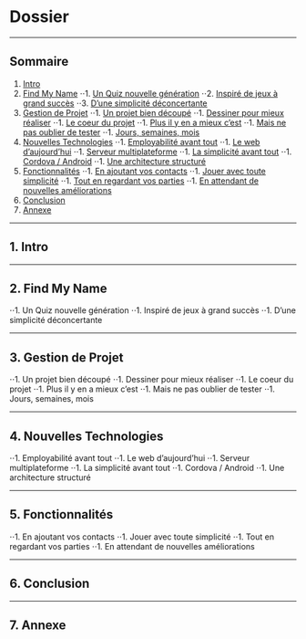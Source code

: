 # Dossier

------------
## Sommaire

1. [Intro](#Intro) 
2. [Find My Name](#FNM) 
⋅⋅1. [Un Quiz nouvelle génération](#Quiz)
⋅⋅2. [Inspiré de jeux à grand succès](#Inspiré)
⋅⋅3. [D’une simplicité déconcertante](#règles)
3. [Gestion de Projet](#G) 
⋅⋅1. [Un projet bien découpé](#général)
⋅⋅1. [Dessiner pour mieux réaliser](#dessiner)
⋅⋅1. [Le coeur du projet](#coeur)
⋅⋅1. [Plus il y en a mieux c’est](#plus)
⋅⋅1. [Mais ne pas oublier de tester](#test)
⋅⋅1. [Jours, semaines, mois](#metho)
4. [Nouvelles Technologies](#N) 
⋅⋅1. [Employabilité avant tout](#employable)
⋅⋅1. [Le web d’aujourd’hui](#angular)
⋅⋅1. [Serveur multiplateforme](#webapi)
⋅⋅1. [La simplicité avant tout](#orm)
⋅⋅1. [Cordova / Android](#archi)
⋅⋅1. [Une architecture structuré](#archi)
5. [Fonctionnalités](#FC) 
⋅⋅1. [En ajoutant vos contacts](#contact)
⋅⋅1. [Jouer avec toute simplicité](#jouer)
⋅⋅1. [Tout en regardant vos parties](#parties)
⋅⋅1. [En attendant de nouvelles améliorations](#autres)
6. [Conclusion](#C) 
7. [Annexe](#A) 

------------
## 1. Intro <a id="Intro"></a>

------------
## 2. Find My Name <a id="FMN"></a>

⋅⋅1. Un Quiz nouvelle génération <a id="Quiz"></a>
⋅⋅1. Inspiré de jeux à grand succès <a id="Inspiré"></a>
⋅⋅1. D’une simplicité déconcertante <a id="règles"></a>

------------
## 3. Gestion de Projet <a id="G"></a>

⋅⋅1. Un projet bien découpé <a id="général"></a>
⋅⋅1. Dessiner pour mieux réaliser <a id="dessiner"></a>
⋅⋅1. Le coeur du projet <a id="coeur"></a>
⋅⋅1. Plus il y en a mieux c’est <a id="plus"></a>
⋅⋅1. Mais ne pas oublier de tester <a id="test"></a>
⋅⋅1. Jours, semaines, mois <a id="metho"></a>

------------
## 4. Nouvelles Technologies <a id="N"></a>

⋅⋅1. Employabilité avant tout <a id="employable"></a>
⋅⋅1. Le web d’aujourd’hui <a id="angular"></a>
⋅⋅1. Serveur multiplateforme <a id="webapi"></a>
⋅⋅1. La simplicité avant tout <a id="orm"></a>
⋅⋅1. Cordova / Android <a id="android"></a>
⋅⋅1. Une architecture structuré <a id="archi"></a>

------------
## 5. Fonctionnalités <a id="FC"></a>

⋅⋅1. En ajoutant vos contacts <a id="contact"></a>
⋅⋅1. Jouer avec toute simplicité <a id="jouer"></a>
⋅⋅1. Tout en regardant vos parties <a id="parties"></a>
⋅⋅1. En attendant de nouvelles améliorations <a id="autres"></a>

------------
## 6. Conclusion <a id="C"></a>


------------
## 7. Annexe <a id="A"></a>
